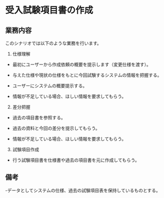# 受入試験項目書の作成

## 業務内容

このシナリオでは以下のような業務を行います。

 

1. 仕様理解

- 最初にユーザーから作成依頼の概要を提示します（変更仕様を渡す）。

- 与えた仕様や現状の仕様をもとに今回試験するシステムの情報を把握する。

- ユーザーにシステムの概要提示する。

- 情報が不足している場合、ほしい情報を要求してもらう。

 

2. 差分把握

- 過去の項目書を参照する。

- 過去の資料と今回の差分を提示してもらう。

- 情報が不足している場合、ほしい情報を要求してもらう。

 

3. 試験項目作成

- 行う試験項目書を仕様書や過去の項目書を元に作成してもらう。

 

## 備考

-データとしてシステムの仕様、過去の試験項目表を保持しているものとする。
